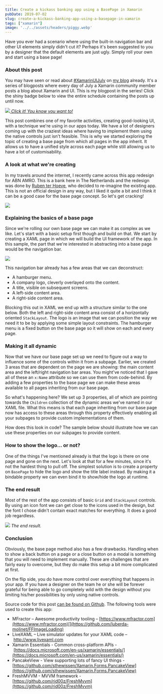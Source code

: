 ```yaml
---
title: Create a kickass banking app using a BasePage in Xamarin
pubDate: 2019-07-02
slug: create-a-kickass-banking-app-using-a-basepage-in-xamarin
tags: ["xamarin"]
image: '../../assets/headers/piggy.webp'
---
```


Have you ever had a scenario where using the built-in navigation bar and other UI elements simply didn't cut it? Perhaps it's been suggested to you by a designer that the default elements are just ugly. Simply roll your own and start using a base page! 

### About this post

You may have seen or read about [#XamarinUIJuly](https://twitter.com/search?f=tweets&vertical=default&q=%23XamarinUIJuly&src=typd) on [my blog](https://www.thewissen.io/introducing-xamarin-ui-july/) already. It's a series of blogposts where every day of July a Xamarin community member posts a blog about Xamarin and UI. This is my blogpost in the series! Click the shiny badge below to view the entire schedule containing the posts up until now.

[![](/images/posts/xamuijuly-1.png)
*Click it! You know you want to!*](https://www.thewissen.io/introducing-xamarin-ui-july#schedule)

This post combines one of my favorite activities, creating good-looking UI, with a technique we're using in our apps today. We have a lot of designers coming up with the craziest ideas where having to implement them using the native controls just isn't feasible. This is why we started exploring the topic of creating a base page from which all pages in the app inherit. It allows us to have a unified style across each page while still allowing us to have a lot of customisability.

### A look at what we're creating

In my travels around the internet, I recently came across this app redesign for ABN AMRO. This is a bank here in The Netherlands and the redesign was done by [Ruben ter Hoeve](https://dribbble.com/shots/6612733-Daily-UI-ABN-AMRO-redesign), who decided to re-imagine the existing app. This is not an official design in any way, but I liked it quite a bit and I think it can be a good case for the base page concept. So let's get cracking!

![](/images/posts/dribbble_dailyui_abn_amro_redesign.png)

### Explaining the basics of a base page

Since we're rolling our own base page we can make it as complex as we like. Let's start with a basic setup first though and build on that. We start by creating a XAML page in which we will build the UI framework of the app. In this sample, the part that we're interested in abstracting into a base page would be the navigation bar.

![](/images/posts/image-1.png)

This navigation bar already has a few areas that we can deconstruct:

*   A hamburger menu.
*   A company logo, cleverly overlayed onto the content.
*   A title, visible on subsequent screens.
*   A left-side content area.
*   A right-side content area.

Blocking this out in XAML we end up with a structure similar to the one below. Both the left and right-side content area consist of a horizontally oriented `StackLayout`. The logo is an image that we can position the way we need it to be by applying some simple layout constraints. The hamburger menu is a fixed button on the base page so it will show on each and every page.

<script src="https://gist.github.com/sthewissen/6d0d7c07858cc9c5ca8b18827d1eaf95.js"></script>

### Making it all dynamic

Now that we have our base page set up we need to figure out a way to influence some of the controls within it from a subpage. Earlier, we created 3 areas that are dependent on the page we are showing: the main content area and the left/right navigation bar areas. You might've noticed that I gave all of these an `x:Name` attribute so we can use them from code-behind. By adding a few properties to the base page we can make these areas available to all pages inheriting from our base page.

<script src="https://gist.github.com/sthewissen/c5cdc5f25efacaa8f12efab2af4d9d57.js"></script>

So what's happening here? We set up 3 properties, all of which are pointing towards the `Children` collection of the dynamic areas we've named in our XAML file. What this means is that each page inheriting from our base page now has access to these areas through this property effectively enabling all your subpages to provide custom implementations of them.

How does this look in code? The sample below should illustrate how we can use these properties on our subpages to provide content.

<script src="https://gist.github.com/sthewissen/1892f17f9f3c392ff9fc4f5b0957c410.js"></script>

### How to show the logo... or not?

One of the things I've mentioned already is that the logo is there on one page and gone on the next. Let's look at that for a few minutes, since it's not the hardest thing to pull off. The simplest solution is to create a property on `BasePage` to hide the logo and show the title label instead. By making it a bindable property we can even bind it to show/hide the logo at runtime. 

<script src="https://gist.github.com/sthewissen/ef912df35eb1d56389ba88a61d302dd5.js"></script>

### The end result

Most of the rest of the app consists of basic `Grid` and `StackLayout` controls. By using an icon font we can get close to the icons used in the design, but the font I chose didn't contain exact matches for everything. It does a good job regardless.

![](/images/posts/combined.jpg)
*The end result.*

### Conclusion

Obviously, the base page method also has a few drawbacks. Handling when to show a back button on a page or a close button on a modal is something that you will need to implement manually. These are challenges that are fairly easy to overcome, but they do make this setup a bit more complicated at first.

On the flip side, you do have more control over everything that happens in your app. If you have a designer on the team he or she will be forever grateful for being able to go completely wild with the design without you limiting his/her possibilities by only using native controls.

Source code for this post [can be found on Github](https://github.com/sthewissen/KickassUI.Banking). The following tools were used to create this app:

*   MFractor &ndash; Awesome productivity tooling – [https://www.mfractor.com](https://www.mfractor.com)[](https://github.com/luberda-molinet/FFImageLoading)
*   LiveXAML – Live simulator updates for your XAML code – [http://www.](http://www.livexaml.com/)[l](http://www.livexaml.com/)[ivexaml.com](http://www.livexaml.com/)[](https://github.com/martijn00/LottieXamarin)
*   Xamarin Essentials - Common cross-platform APIs - [https://docs.microsoft.com/en-us/xamarin/essentials/](https://docs.microsoft.com/en-us/xamarin/essentials/)
*   PancakeView - View supporting lots of fancy UI things - [https://github.com/sthewissen/Xamarin.Forms.PancakeView](https://github.com/sthewissen/Xamarin.Forms.PancakeView)
*   FreshMVVM - MVVM framework - [https://github.com/rid00z/FreshMvvm](https://github.com/rid00z/FreshMvvm)